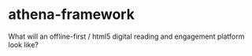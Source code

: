 athena-framework
================

What will an offline-first / html5 digital reading and engagement platform look like?
